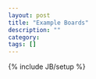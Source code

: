 ```yaml
---
layout: post
title: "Example Boards"
description: ""
category: 
tags: []
---
```

{% include JB/setup %}
